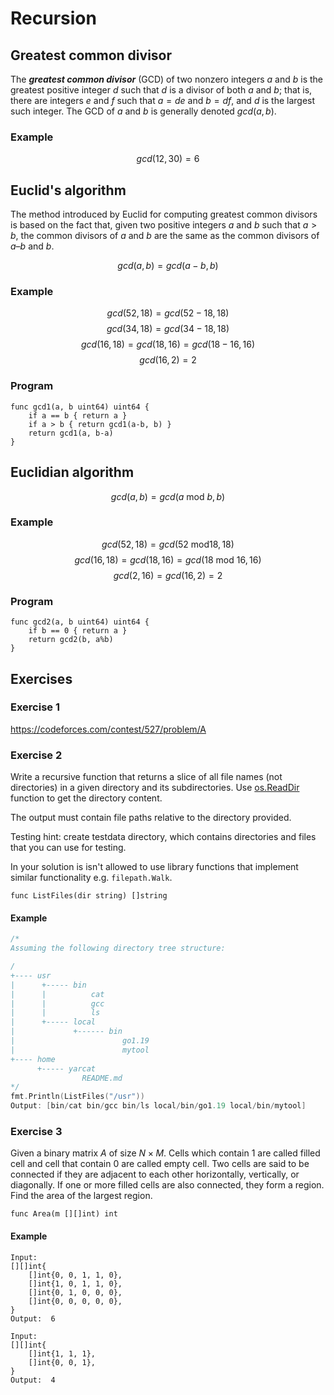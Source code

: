 # Recursion

## Greatest common divisor

The ***greatest common divisor*** (GCD) of two nonzero integers $a$ and $b$ is the
greatest positive integer $d$ such that $d$ is a divisor of both $a$ and $b$; that is,
there are integers $e$ and $f$ such that $a = de$ and $b = df$, and $d$ is the largest
such integer. The GCD of $a$ and $b$ is generally denoted $gcd(a, b)$.

### Example

$$gcd(12, 30) = 6$$

## Euclid's algorithm

The method introduced by Euclid for computing greatest common divisors is based
on the fact that, given two positive integers $a$ and $b$ such that $a > b$, the
common divisors of $a$ and $b$ are the same as the common divisors of $a – b$
and $b$.

$$gcd(a, b) = gcd(a-b, b)$$

### Example

$$gcd(52, 18) = gcd(52-18, 18)$$
$$gcd(34, 18) = gcd(34-18, 18)$$
$$gcd(16, 18) = gcd(18, 16) = gcd(18-16, 16)$$
$$gcd(16, 2) = 2$$

### Program

```golang
func gcd1(a, b uint64) uint64 {
    if a == b { return a }
    if a > b { return gcd1(a-b, b) }
    return gcd1(a, b-a)
}
```

## Euclidian algorithm

$$gcd(a, b) = gcd(a\ \text{mod}\ b, b)$$

### Example

$$gcd(52, 18) = gcd(52\ \text{mod} 18, 18)$$
$$gcd(16, 18) = gcd(18, 16) = gcd(18\ \text{mod}\ 16, 16)$$
$$gcd(2, 16) = gcd(16, 2) = 2$$

### Program

```golang
func gcd2(a, b uint64) uint64 {
    if b == 0 { return a }
    return gcd2(b, a%b)
}
```

## Exercises

### Exercise 1

https://codeforces.com/contest/527/problem/A

### Exercise 2

Write a recursive function that returns a slice of all file names (not directories)
in a given directory and its subdirectories. Use
[os.ReadDir](https://pkg.go.dev/os@go1.19.1#ReadDir) function to get the
directory content.

The output must contain file paths relative to the directory provided.

Testing hint: create testdata directory, which contains directories and files that
you can use for testing.

In your solution is isn't allowed to use library functions that implement similar
functionality e.g. `filepath.Walk`.

```golang
func ListFiles(dir string) []string
```

#### Example

```go
/*
Assuming the following directory tree structure:

/
+---- usr
|      +----- bin
|      |          cat
|      |          gcc
|      |          ls
|      +----- local
|             +------ bin
|                        go1.19
|                        mytool
+---- home
      +----- yarcat
                README.md
*/
fmt.Println(ListFiles("/usr")) 
Output: [bin/cat bin/gcc bin/ls local/bin/go1.19 local/bin/mytool]
```

### Exercise 3

Given a binary matrix $A$ of size $N \times M$. Cells which contain 1 are called filled
cell and cell that contain 0 are called empty cell. Two cells are said to be
connected if they are adjacent to each other horizontally, vertically, or
diagonally. If one or more filled cells are also connected, they form a region.
Find the area of the largest region.

```
func Area(m [][]int) int
```

#### Example

```
Input:
[][]int{
    []int{0, 0, 1, 1, 0},
    []int{1, 0, 1, 1, 0},
    []int{0, 1, 0, 0, 0},
    []int{0, 0, 0, 0, 0},
}
Output:  6
```

```
Input:
[][]int{
    []int{1, 1, 1},
    []int{0, 0, 1},
}
Output:  4
```
